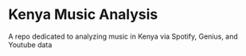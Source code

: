 # Kenya Music Analysis

A repo dedicated to analyzing music in Kenya via Spotify, Genius, and Youtube data
